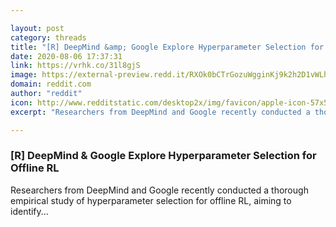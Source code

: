 ```yaml
---

layout: post
category: threads
title: "[R] DeepMind &amp; Google Explore Hyperparameter Selection for Offline RL"
date: 2020-08-06 17:37:31
link: https://vrhk.co/31l8gjS
image: https://external-preview.redd.it/RXOk0bCTrGozuWgginKj9k2h2D1vWLh2hQhDn44a-mI.jpg?width=597&height=312.565445026&auto=webp&crop=597:312.565445026,smart&s=7e71d55d312a1858e0e14a2760023123bfa4e355
domain: reddit.com
author: "reddit"
icon: http://www.redditstatic.com/desktop2x/img/favicon/apple-icon-57x57.png
excerpt: "Researchers from DeepMind and Google recently conducted a thorough empirical study of hyperparameter selection for offline RL, aiming to identify..."

---
```


### [R] DeepMind &amp; Google Explore Hyperparameter Selection for Offline RL

Researchers from DeepMind and Google recently conducted a thorough empirical study of hyperparameter selection for offline RL, aiming to identify...